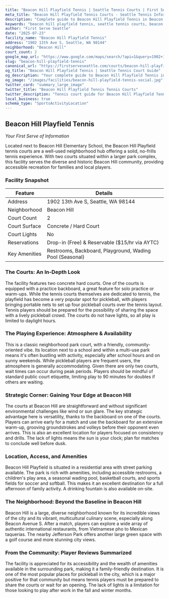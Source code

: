 ```yaml
---
title: "Beacon Hill Playfield Tennis | Seattle Tennis Courts | First Serve Seattle"
meta_title: "Beacon Hill Playfield Tennis Courts - Seattle Tennis Information & Reviews"
description: "Complete guide to Beacon Hill Playfield Tennis in Beacon Hill, Seattle. Court details, amenities, local tips, and reviews for tennis players in Seattle, WA."
keywords: "beacon hill playfield tennis, seattle tennis courts, beacon hill tennis, tennis courts near me, seattle tennis, 98144 tennis courts, public tennis courts seattle, outdoor tennis courts"
author: "First Serve Seattle"
date: "2025-07-23"
facility_name: "Beacon Hill Playfield Tennis"
address: "1902 13th Ave S, Seattle, WA 98144"
neighborhood: "Beacon Hill"
court_count: 2
google_map_url: "https://www.google.com/maps/search/?api=1&query=1902+13th+Ave+S%2C+Seattle%2C+WA+98144"
slug: "beacon-hill-playfield-tennis"
canonical_url: "https://firstserveseattle.com/courts/beacon-hill-playfield-tennis"
og_title: "Beacon Hill Playfield Tennis | Seattle Tennis Court Guide"
og_description: "Your complete guide to Beacon Hill Playfield Tennis in Beacon Hill. Court conditions, amenities, and local tennis insights."
og_image: "/images/facilities/beacon-hill-playfield-tennis-social.jpg"
twitter_card: "summary_large_image"
twitter_title: "Beacon Hill Playfield Tennis Tennis Courts"
twitter_description: "Tennis court guide for Beacon Hill Playfield Tennis in Beacon Hill, Seattle"
local_business: true
schema_type: "SportsActivityLocation"
---
```


## Beacon Hill Playfield Tennis

*Your First Serve of Information*

Located next to Beacon Hill Elementary School, the Beacon Hill Playfield tennis courts are a well-used neighborhood hub offering a solid, no-frills tennis experience. With two courts situated within a larger park complex, this facility serves the diverse and historic Beacon Hill community, providing accessible recreation for families and local players.   

### Facility Snapshot

| Feature | Details |
|---------|----------|
| Address | 1902 13th Ave S, Seattle, WA 98144 |
| Neighborhood | Beacon Hill |
| Court Count | 2 |
| Court Surface | Concrete / Hard Court |
| Court Lights | No |
| Reservations | Drop-in (Free) & Reservable ($15/hr via AYTC) |
| Key Amenities | Restrooms, Backboard, Playground, Wading Pool (Seasonal) |

### The Courts: An In-Depth Look

The facility features two concrete hard courts. One of the courts is equipped with a practice backboard, a great feature for solo practice or warm-ups. While the tennis courts themselves are dedicated to tennis, the playfield has become a very popular spot for pickleball, with players bringing portable nets to set up four pickleball courts over the tennis layout. Tennis players should be prepared for the possibility of sharing the space with a lively pickleball crowd. The courts do not have lights, so all play is limited to daylight hours.   

### The Playing Experience: Atmosphere & Availability

This is a classic neighborhood park court, with a friendly, community-oriented vibe. Its location next to a school and within a multi-use park means it's often bustling with activity, especially after school hours and on sunny weekends. While pickleball players are frequent users, the atmosphere is generally accommodating. Given there are only two courts, wait times can occur during peak periods. Players should be mindful of standard public court etiquette, limiting play to 90 minutes for doubles if others are waiting.   

### Strategic Corner: Gaining Your Edge at Beacon Hill

The courts at Beacon Hill are straightforward and without significant environmental challenges like wind or sun glare. The key strategic advantage here is versatility, thanks to the backboard on one of the courts. Players can arrive early for a match and use the backboard for an extensive warm-up, grooving groundstrokes and volleys before their opponent even arrives. This is also an excellent location for players focused on consistency and drills. The lack of lights means the sun is your clock; plan for matches to conclude well before dusk.

### Location, Access, and Amenities

Beacon Hill Playfield is situated in a residential area with street parking available. The park is rich with amenities, including accessible restrooms, a children's play area, a seasonal wading pool, basketball courts, and sports fields for soccer and softball. This makes it an excellent destination for a full afternoon of family activity. A drinking fountain is also available on-site.   

### The Neighborhood: Beyond the Baseline in Beacon Hill

Beacon Hill is a large, diverse neighborhood known for its incredible views of the city and its vibrant, multicultural culinary scene, especially along Beacon Avenue S. After a match, players can explore a wide array of authentic international restaurants, from Vietnamese pho to Mexican taquerias. The nearby Jefferson Park offers another large green space with a golf course and more stunning city views.   

### From the Community: Player Reviews Summarized

The facility is appreciated for its accessibility and the wealth of amenities available in the surrounding park, making it a family-friendly destination. It is one of the most popular places for pickleball in the city, which is a major positive for that community but means tennis players must be prepared to share the courts or wait for an opening. The lack of lights is a limitation for those looking to play after work in the fall and winter months.
